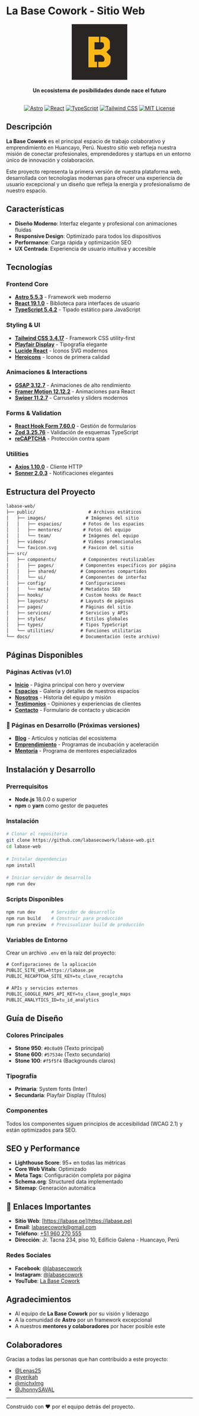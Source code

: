 # La Base Cowork - Sitio Web

<div align="center">
  <img src="public/favicon.svg" alt="La Base Cowork" width="150"/>
  <br><br>
  <strong>Un ecosistema de posibilidades donde nace el futuro</strong>
  <br><br>
  
  [![Astro](https://img.shields.io/badge/Astro-5.5.3-FF5D01?style=flat-square&logo=astro&logoColor=white)](https://astro.build/)
  [![React](https://img.shields.io/badge/React-19.1.0-61DAFB?style=flat-square&logo=react&logoColor=black)](https://react.dev/)
  [![TypeScript](https://img.shields.io/badge/TypeScript-5.4.2-3178C6?style=flat-square&logo=typescript&logoColor=white)](https://www.typescriptlang.org/)
  [![Tailwind CSS](https://img.shields.io/badge/Tailwind%20CSS-3.4.17-38B2AC?style=flat-square&logo=tailwindcss&logoColor=white)](https://tailwindcss.com/)
  [![MIT License](https://img.shields.io/badge/License-MIT-green.svg?style=flat-square)](LICENSE)
</div>

## Descripción

**La Base Cowork** es el principal espacio de trabajo colaborativo y emprendimiento en Huancayo, Perú. Nuestro sitio web refleja nuestra misión de conectar profesionales, emprendedores y startups en un entorno único de innovación y colaboración.

Este proyecto representa la primera versión de nuestra plataforma web, desarrollada con tecnologías modernas para ofrecer una experiencia de usuario excepcional y un diseño que refleja la energía y profesionalismo de nuestro espacio.

## Características

- **Diseño Moderno**: Interfaz elegante y profesional con animaciones fluidas
- **Responsive Design**: Optimizado para todos los dispositivos
- **Performance**: Carga rápida y optimización SEO
- **UX Centrada**: Experiencia de usuario intuitiva y accesible

## Tecnologías

### Frontend Core

- **[Astro 5.5.3](https://astro.build/)** - Framework web moderno
- **[React 19.1.0](https://react.dev/)** - Biblioteca para interfaces de usuario
- **[TypeScript 5.4.2](https://www.typescriptlang.org/)** - Tipado estático para JavaScript

### Styling & UI

- **[Tailwind CSS 3.4.17](https://tailwindcss.com/)** - Framework CSS utility-first
- **[Playfair Display](https://fonts.google.com/specimen/Playfair+Display)** - Tipografía elegante
- **[Lucide React](https://lucide.dev/)** - Iconos SVG modernos
- **[Heroicons](https://heroicons.com/)** - Iconos de primera calidad

### Animaciones & Interactions

- **[GSAP 3.12.7](https://gsap.com/)** - Animaciones de alto rendimiento
- **[Framer Motion 12.12.2](https://www.framer.com/motion/)** - Animaciones para React
- **[Swiper 11.2.7](https://swiperjs.com/)** - Carruseles y sliders modernos

### Forms & Validation

- **[React Hook Form 7.60.0](https://react-hook-form.com/)** - Gestión de formularios
- **[Zod 3.25.76](https://zod.dev/)** - Validación de esquemas TypeScript
- **[reCAPTCHA](https://www.google.com/recaptcha/)** - Protección contra spam

### Utilities

- **[Axios 1.10.0](https://axios-http.com/)** - Cliente HTTP
- **[Sonner 2.0.3](https://sonner.emilkowal.ski/)** - Notificaciones elegantes

## Estructura del Proyecto

```
labase-web/
├── public/                    # Archivos estáticos
│   ├── images/               # Imágenes del sitio
│   │   ├── espacios/        # Fotos de los espacios
│   │   ├── mentores/        # Fotos del equipo
│   │   └── team/            # Imágenes del equipo
│   ├── videos/              # Videos promocionales
│   └── favicon.svg          # Favicon del sitio
├── src/
│   ├── components/          # Componentes reutilizables
│   │   ├── pages/          # Componentes específicos por página
│   │   ├── shared/         # Componentes compartidos
│   │   └── ui/             # Componentes de interfaz
│   ├── config/             # Configuraciones
│   │   └── meta/           # Metadatos SEO
│   ├── hooks/              # Custom hooks de React
│   ├── layouts/            # Layouts de páginas
│   ├── pages/              # Páginas del sitio
│   ├── services/           # Servicios y APIs
│   ├── styles/             # Estilos globales
│   ├── types/              # Tipos TypeScript
│   └── utilities/          # Funciones utilitarias
└── docs/                   # Documentación (este archivo)
```

## Páginas Disponibles

### Páginas Activas (v1.0)

- **[Inicio](/)** - Página principal con hero y overview
- **[Espacios](/espacios)** - Galería y detalles de nuestros espacios
- **[Nosotros](/nosotros)** - Historia del equipo y misión
- **[Testimonios](/testimonios)** - Opiniones y experiencias de clientes
- **[Contacto](/contactanos)** - Formulario de contacto y ubicación

### 🚧 Páginas en Desarrollo (Próximas versiones)

- **[Blog](/blog)** - Artículos y noticias del ecosistema
- **[Emprendimiento](/emprendimiento)** - Programas de incubación y aceleración
- **[Mentoría](/mentoria)** - Programa de mentores especializados

## Instalación y Desarrollo

### Prerrequisitos

- **Node.js** 18.0.0 o superior
- **npm** o **yarn** como gestor de paquetes

### Instalación

```bash
# Clonar el repositorio
git clone https://github.com/labasecowork/labase-web.git
cd labase-web

# Instalar dependencias
npm install

# Iniciar servidor de desarrollo
npm run dev
```

### Scripts Disponibles

```bash
npm run dev      # Servidor de desarrollo
npm run build    # Construir para producción
npm run preview  # Previsualizar build de producción
```

### Variables de Entorno

Crear un archivo `.env` en la raíz del proyecto:

```env
# Configuraciones de la aplicación
PUBLIC_SITE_URL=https://labase.pe
PUBLIC_RECAPTCHA_SITE_KEY=tu_clave_recaptcha

# APIs y servicios externos
PUBLIC_GOOGLE_MAPS_API_KEY=tu_clave_google_maps
PUBLIC_ANALYTICS_ID=tu_id_analytics
```

## Guía de Diseño

### Colores Principales

- **Stone 950**: `#0c0a09` (Texto principal)
- **Stone 600**: `#57534e` (Texto secundario)
- **Stone 100**: `#f5f5f4` (Backgrounds claros)

### Tipografía

- **Primaria**: System fonts (Inter)
- **Secundaria**: Playfair Display (Títulos)

### Componentes

Todos los componentes siguen principios de accesibilidad (WCAG 2.1) y están optimizados para SEO.

## SEO y Performance

- **Lighthouse Score**: 95+ en todas las métricas
- **Core Web Vitals**: Optimizado
- **Meta Tags**: Configuración completa por página
- **Schema.org**: Structured data implementado
- **Sitemap**: Generación automática

## 🔗 Enlaces Importantes

- **Sitio Web**: [https://labase.pe](https://labase.pe)
- **Email**: [labasecowork@gmail.com](mailto:labasecowork@gmail.com)
- **Teléfono**: [+51 960 270 555](tel:+51960270555)
- **Dirección**: Jr. Tacna 234, piso 10, Edificio Galena - Huancayo, Perú

### Redes Sociales

- **Facebook**: [@labasecowork](https://facebook.com/labasecowork)
- **Instagram**: [@labasecowork](https://instagram.com/labasecowork)
- **YouTube**: [La Base Cowork](https://youtube.com/@labasecowork)

## Agradecimientos

- Al equipo de **La Base Cowork** por su visión y liderazgo
- A la comunidad de **Astro** por un framework excepcional
- A nuestros **mentores y colaboradores** por hacer posible este

## Colaboradores

Gracias a todas las personas que han contribuido a este proyecto:

- [@Lenas25](https://github.com/Lenas25)
- [@yerikah](https://github.com/yerikah)
- [@michxlmg](https://github.com/michxlmg)
- [@JhonnySAVAL](https://github.com/JhonnySAVAL)

---

Construido con ❤️ por el equipo detrás del proyecto.

